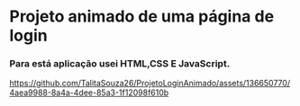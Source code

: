 <h1>Projeto animado de uma página de login</h1>

 <h3>Para está aplicação usei HTML,CSS E JavaScript.</h3>

https://github.com/TalitaSouza26/ProjetoLoginAnimado/assets/136650770/4aea9988-8a4a-4dee-85a3-1f12098f610b

